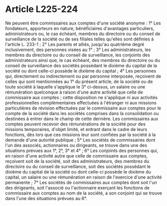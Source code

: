 # Article L225-224

Ne peuvent être commissaires aux comptes d'une société anonyme :   1° Les fondateurs, apporteurs en nature, bénéficiaires d'avantages particuliers, administrateurs ou, le cas échéant, membres du directoire ou du conseil de surveillance de la société ou de ses filiales telles qu'elles sont définies à l'article L. 233-1 ;   2° Les parents et alliés, jusqu'au quatrième degré inclusivement, des personnes visées au 1° ;   3° Les administrateurs, les membres du directoire ou du conseil de surveillance, les conjoints des administrateurs ainsi que, le cas échéant, des membres du directoire ou du conseil de surveillance des sociétés possédant le dixième du capital de la société ou dont celle-ci possède le dixième du capital ;   4° Les personnes qui, directement ou indirectement ou par personne interposée, reçoivent de celles qui sont mentionnées au 1° du présent article, de la société ou de toute société à laquelle s'applique le 3° ci-dessus, un salaire ou une rémunération quelconque à raison d'une autre activité que celle de commissaire aux comptes ; cette disposition ne s'applique ni aux activités professionnelles complémentaires effectuées à l'étranger ni aux missions particulières de révision effectuées par le commissaire aux comptes pour le compte de la société dans les sociétés comprises dans la consolidation ou destinées à entrer dans le champ de cette dernière. Les commissaires aux comptes peuvent recevoir des rémunérations de la société pour des missions temporaires, d'objet limité, et entrant dans le cadre de leurs fonctions, dès lors que ces missions leur sont confiées par la société à la demande d'une autorité publique ;   5° Les sociétés de commissaires dont l'un des associés, actionnaires ou dirigeants, se trouve dans une des situations prévues aux 1°, 2°, 3° et 4° ;   6° Les conjoints des personnes qui, en raison d'une activité autre que celle de commissaire aux comptes, reçoivent soit de la société, soit des administrateurs, des membres du directoire ou du conseil de surveillance, soit des sociétés possédant le dixième du capital de la société ou dont celle-ci possède le dixième du capital, un salaire ou une rémunération en raison de l'exercice d'une activité permanente ;   7° Les sociétés de commissaires aux comptes dont soit l'un des dirigeants, soit l'associé ou l'actionnaire exerçant les fonctions de commissaire aux comptes au nom de la société, a son conjoint qui se trouve dans l'une des situations prévues au 6°.